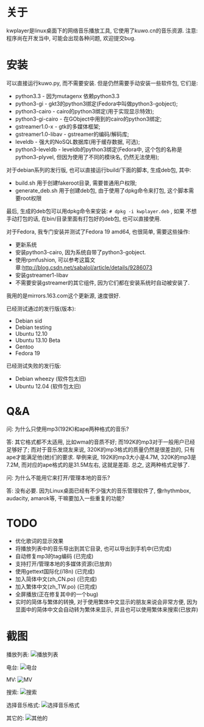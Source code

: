 关于
====
kwplayer是linux桌面下的网络音乐播放工具, 它使用了kuwo.cn的音乐资源.
注意: 程序尚在开发当中, 可能会出现各种问题, 欢迎提交bug.

安装
====
可以直接运行kuwo.py, 而不需要安装. 但是仍然需要手动安装一些软件包, 它们是:

* python3.3 - 因为mutagenx 依赖python3.3
* python3-gi  -  gkt3的python3绑定(Fedora中叫做python3-gobject);
* python3-cairo -  cairo的python3绑定(用于实现显示特效);
* python3-gi-cairo - 在GObject中用到的cairo的python3绑定;
* gstreamer1.0-x - gtk的多媒体框架;
* gstreamer1.0-libav  -  gstreamer的编码/解码库;
* leveldb - 强大的NoSQL数据库(用于缓存数据, 可选);
* python3-leveldb  -  leveldb的python3绑定(Fedora中, 这个包的名称是python3-plyvel, 但因为使用了不同的模块名, 仍然无法使用);

对于debian系列的发行版, 也可以直接运行build/下面的脚本, 生成deb包, 其中:

* build.sh 用于创建fakeroot目录, 需要普通用户权限;
* generate_deb.sh 用于创建deb包, 由于使用了dpkg命令来打包, 这个脚本需要root权限

最后, 生成的deb包可以用dpkg命令来安装: `# dpkg -i kwplayer.deb` , 如果
不想手动打包的话, 在bin/目录里面有打包好的deb包, 也可以直接使用.

对于Fedora, 我专门安装并测试了Fedora 19 amd64, 也很简单, 需要这些操作:

* 更新系统
* 安装python3-cairo, 因为系统自带了python3-gobject.
* 使用rpmfushion, 可以参考这篇文章:http://blog.csdn.net/sabalol/article/details/9286073
* 安装gstreamer1-libav
* 不需要安装gstreamer的其它组件, 因为它们都在安装系统时自动被安装了.

我用的是mirrors.163.com这个更新源, 速度很好.

已经测试通过的发行版(版本):

* Debian sid
* Debian testing
* Ubuntu 12.10
* Ubuntu 13.10 Beta
* Gentoo
* Fedora 19

已经测试失败的发行版:

* Debian wheezy (软件包太旧)
* Ubuntu 12.04 (软件包太旧)


Q&A
===
问: 为什么只使用mp3(192K)和ape两种格式的音乐?

答: 其它格式都不太适用, 比如wma的音质不好; 而192K的mp3对于一般用户已经足够好了; 而对于音乐发烧友来说, 320K的mp3格式的质量仍然是很差劲的, 只有ape才能满足他(她)们的要求. 举例来说, 192K的mp3大小是4.7M, 320K的mp3是7.2M, 而对应的ape格式的是31.5M左右, 这就是差距.
总之, 这两种格式足够了.

问: 为什么不能用它来打开/管理本地的音乐?

答: 没有必要. 因为Linux桌面已经有不少强大的音乐管理软件了, 像rhythmbox, audacity, amarok等, 干嘛要加入一些重复的功能?


TODO
====
* 优化歌词的显示效果
* 将播放列表中的音乐导出到其它目录, 也可以导出到手机中(已完成)
* 自动修复mp3的tag编码 (已完成)
* 支持打开/管理本地的多媒体资源(已放弃)
* 使用gettext国际化(i18n) (已完成)
* 加入简体中文(zh_CN.po) (已完成)
* 加入繁体中文(zh_TW.po) (已完成)
* 全屏播放(正在修复其中的一个bug)
* 实时的简体与繁体的转换, 对于使用繁体中文显示的朋友来说会非常方便, 因为显面中的简体中文会自动转为繁体来显示, 并且也可以使用繁体来搜索(已放弃)


截图
====
播放列表:
<img src="screenshot/playlist.png?raw=true" title="播放列表" />

电台:
<img src="screenshot/radio.png?raw=true" title="电台" />

MV:
<img src="screenshot/MV.png?raw=true" title="MV" />

搜索:
<img src="screenshot/search.png?raw=true" title="搜索" />

选择音乐格式:
<img src="screenshot/format.png?raw=true" title="选择音乐格式" />

其它的:
<img src="screenshot/others.png?raw=true" title="其他的" />
